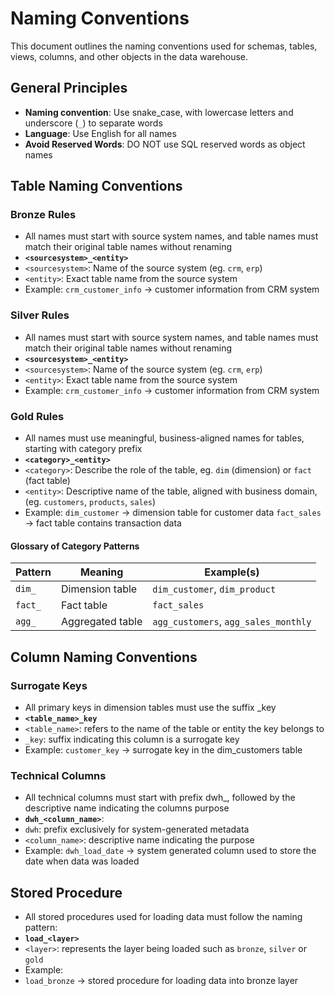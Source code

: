 # **Naming Conventions**

This document outlines the naming conventions used for schemas, tables, views, columns, and other objects in the data warehouse.

## **General Principles**

- **Naming convention**: Use snake_case, with lowercase letters and underscore (`_`) to separate words 
- **Language**: Use English for all names
- **Avoid Reserved Words**: DO NOT use SQL reserved words as object names


## **Table Naming Conventions**

### **Bronze Rules**

- All names must start with source system names, and table names must match their original table names without renaming
- **`<sourcesystem>_<entity>`**
 - `<sourcesystem>`: Name of the source system (eg. `crm`, `erp`)
 - `<entity>`: Exact table name from the source system
 - Example: `crm_customer_info` -> customer information from CRM system

### **Silver Rules**

- All names must start with source system names, and table names must match their original table names without renaming
- **`<sourcesystem>_<entity>`**
 - `<sourcesystem>`: Name of the source system (eg. `crm`, `erp`)
 - `<entity>`: Exact table name from the source system
 - Example: `crm_customer_info` -> customer information from CRM system

### **Gold Rules**

- All names must use meaningful, business-aligned names for tables, starting with category prefix 
- **`<category>_<entity>`**
 - `<category>`: Describe the role of the table, eg. `dim` (dimension) or `fact` (fact table)
 - `<entity>`: Descriptive name of the table, aligned with business domain, (eg. `customers`, `products`, `sales`)
 - Example: 
  `dim_customer` -> dimension table for customer data
  `fact_sales` -> fact table contains transaction data


#### **Glossary of Category Patterns**

| Pattern     | Meaning                           | Example(s)                              |
|-------------|-----------------------------------|-----------------------------------------|
| `dim_`      | Dimension table                  | `dim_customer`, `dim_product`           |
| `fact_`     | Fact table                       | `fact_sales`                            |
| `agg_`      | Aggregated table                 | `agg_customers`, `agg_sales_monthly`    |


## **Column Naming Conventions**

### **Surrogate Keys**
- All primary keys in dimension tables must use the suffix _key 
- **`<table_name>_key`**
 - `<table_name>`: refers to the name of the table or entity the key belongs to
 - `_key`: suffix indicating this column is a surrogate key
 - Example: `customer_key` -> surrogate key in the dim_customers table

### **Technical Columns**
- All technical columns must start with prefix dwh_, followed by the descriptive name indicating the columns purpose
- **`dwh_<column_name>`**:
 - `dwh`: prefix exclusively for system-generated metadata
 - `<column_name>`: descriptive name indicating the purpose
 - Example: `dwh_load_date` -> system generated column used to store the date when data was loaded

## **Stored Procedure**

- All stored procedures used for loading data must follow the naming pattern:
- **`load_<layer>`**
 - `<layer>`: represents the layer being loaded such as `bronze`, `silver` or `gold`
 - Example: 
  - `load_bronze` -> stored procedure for loading data into bronze layer
